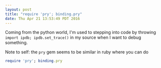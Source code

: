 ```yaml
---
layout: post
title: "require 'pry'; binding.pry"
date: Thu Apr 21 13:53:49 PDT 2016
---
```


Coming from the python world, I'm used to stepping into code by throwing
`import ipdb; ipdb.set_trace()` in my source when I want to debug something.

Note to self: the `pry` gem seems to be similar in ruby where you can do

```ruby
require 'pry'; binding.pry
```
